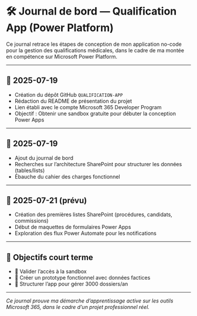# 🛠️ Journal de bord — Qualification App (Power Platform)

Ce journal retrace les étapes de conception de mon application no-code pour la gestion des qualifications médicales, dans le cadre de ma montée en compétence sur Microsoft Power Platform.

---

## 📅 2025-07-19

- Création du dépôt GitHub `QUALIFICATION-APP`
- Rédaction du README de présentation du projet
- Lien établi avec le compte Microsoft 365 Developer Program
- Objectif : Obtenir une sandbox gratuite pour débuter la conception Power Apps

---

## 📅 2025-07-19

- Ajout du journal de bord
- Recherches sur l’architecture SharePoint pour structurer les données (tables/lists)
- Ébauche du cahier des charges fonctionnel

---

## 📅 2025-07-21 (prévu)

- Création des premières listes SharePoint (procédures, candidats, commissions)
- Début de maquettes de formulaires Power Apps
- Exploration des flux Power Automate pour les notifications

---

## 📝 Objectifs court terme

- 📌 Valider l’accès à la sandbox
- 📌 Créer un prototype fonctionnel avec données factices
- 📌 Structurer l’app pour gérer 3000 dossiers/an

---

_Ce journal prouve ma démarche d’apprentissage active sur les outils Microsoft 365, dans le cadre d’un projet professionnel réel._

